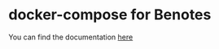 # docker-compose for Benotes

You can find the documentation [here](https://benotes.org/docs/installation/docker-compose)
